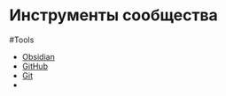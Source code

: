 # Инструменты сообщества
#Tools


* [Obsidian](system/tools/Obsidian.md)
* [GitHub](system/tools/GitHub.md)
* [Git](system/tools/Git.md)
* 



